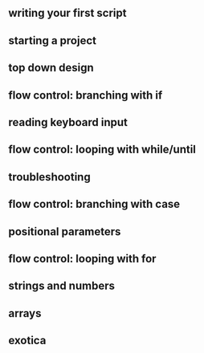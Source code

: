 ## writing your first script
## starting a project
## top down design
## flow control: branching with if
## reading keyboard input
## flow control: looping with while/until
## troubleshooting
## flow control: branching with case
## positional parameters
## flow control: looping with for
## strings and numbers
## arrays
## exotica
